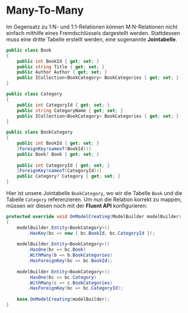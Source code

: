 # Many-To-Many

Im Gegensatz zu 1:N- und 1:1-Relationen können M:N-Relationen nicht einfach mithilfe eines Fremdschlüssels dargestellt werden. Stattdessen muss eine
dritte Tabelle erstellt werden, eine sogenannte **Jointabelle**.

````C#
public class Book
{
    public int BookId { get; set; }
    public string Title { get; set; }
    public Author Author { get; set; }
    public ICollection<BookCategory> BookCategories { get; set; }
}  

public class Category
{
    public int CategoryId { get; set; }
    public string CategoryName { get; set; }
    public ICollection<BookCategory> BookCategories { get; set; }
}  

public class BookCategory
{
    public int BookId { get; set; }
    [ForeignKey(nameof(BookId))]
    public Book? Book { get; set; }
    
    public int CategoryId { get; set; }
    [ForeignKey(nameof(CategoryId))]
    public Category? Category { get; set; }
}
````

Hier ist unsere Jointabelle `BookCategory`, wo wir die Tabelle `Book` und die Tabelle `Category` referenzieren. Um nun die Relation korrekt zu mappen,
müssen wir diesen noch mit der **Fluent API** konfigurieren:

`````C#
protected override void OnModelCreating(ModelBuilder modelBuilder)
{
    modelBuilder.Entity<BookCategory>()
        .HasKey(bc => new { bc.BookId, bc.CategoryId });  
        
    modelBuilder.Entity<BookCategory>()
        .HasOne(bc => bc.Book)
        .WithMany(b => b.BookCategories)
        .HasForeignKey(bc => bc.BookId);  
        
    modelBuilder.Entity<BookCategory>()
        .HasOne(bc => bc.Category)
        .WithMany(c => c.BookCategories)
        .HasForeignKey(bc => bc.CategoryId);
        
    base.OnModelCreating(modelBuilder);
}
`````